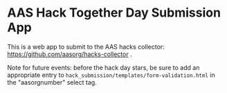 AAS Hack Together Day Submission App
====================================

This is a web app to submit to the AAS hacks collector: https://github.com/aasorg/hacks-collector .

Note for future events: before the hack day stars, be sure to add an appropriate entry to `hack_submission/templates/form-validation.html` in the "aasorgnumber" select tag.

